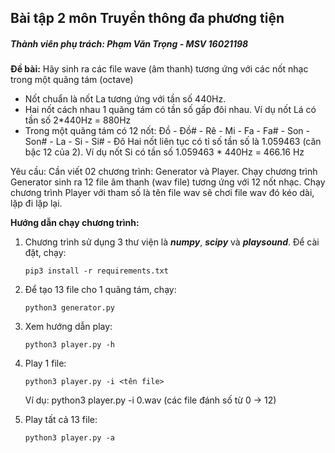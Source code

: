 ## Bài tập 2 môn Truyền thông đa phương tiện
##### Thành viên phụ trách: Phạm Văn Trọng - MSV 16021198

**Đề bài:** 
Hãy sinh ra các file wave (âm thanh) tương ứng với các nốt nhạc trong một quãng tám (octave)
- Nốt chuẩn là nốt La tương ứng với tần số 440Hz.
- Hai nốt cách nhau 1 quãng tám có tần số gấp đôi nhau. Ví dụ nốt Lá có tần số 2*440Hz = 880Hz
- Trong một quãng tám có 12 nốt: Đồ - Đồ# - Rê - Mi - Fa - Fa# - Son - Son# - La - Si - Si# - Đô
Hai nốt liên tục có tỉ số tần số là 1.059463 (căn bậc 12 của 2). Ví dụ nốt Si có tần số 1.059463 * 440Hz = 466.16 Hz

Yêu cầu: Cần viết 02 chương trình: Generator và Player. Chạy chương trình Generator sinh ra 12 file âm thanh (wav file) tương ứng với 12 nốt nhạc. Chạy chương trình Player với tham số là tên file wav sẽ chơi file wav đó kéo dài, lặp đi lặp lại.

**Hướng dẫn chạy chương trình:**
1. Chương trình sử dụng 3 thư viện là _**numpy**_, **_scipy_** và **_playsound_**. Để cài đặt, chạy:
    
    ```pip3 install -r requirements.txt```
    
   
2. Để tạo 13 file cho 1 quãng tám, chạy:
    
     ```python3 generator.py```

3. Xem hướng dẫn play:

    ```python3 player.py -h```

4. Play 1 file:
    
    ```python3 player.py -i <tên file>```
    
    Ví dụ: python3 player.py -i 0.wav (các file đánh số từ 0 -> 12)
    
5. Play tất cả 13 file:

    ```python3 player.py -a```
